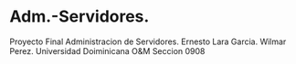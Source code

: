 # Adm.-Servidores.
Proyecto Final Administracion de Servidores.
Ernesto Lara Garcia. 
Wilmar Perez.
Universidad Doiminicana O&M
Seccion 0908
